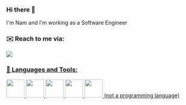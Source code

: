### Hi there 👋

I'm Nam and I'm working as a Software Engineer

### ✉️ Reach to me via:
<section align="left">
  <a href="https://www.linkedin.com/in/nam-anh-mai/">
    <img src="https://img.shields.io/badge/linkedin-%230077B5.svg?&style=for-the-badge&logo=linkedin&logoColor=white"/>
</section>

### 🧰 Languages and Tools:
<section align="left">
  <img src="https://cdn.jsdelivr.net/gh/devicons/devicon@latest/icons/python/python-original.svg" height="48" width="48"/>  
  <img src="https://cdn.jsdelivr.net/gh/devicons/devicon@latest/icons/cplusplus/cplusplus-original.svg" height="48" width="48"/>
  <img src="https://cdn.jsdelivr.net/gh/devicons/devicon@latest/icons/javascript/javascript-original.svg" height="48" width="48"/>
  <img src="https://cdn.jsdelivr.net/gh/devicons/devicon@latest/icons/css3/css3-original.svg" height="48" width="48"/>
  <img src="https://cdn.jsdelivr.net/gh/devicons/devicon@latest/icons/html5/html5-original.svg" height="48" width="48"/>
  <span>(not a programming language)</span>
</section>

<!--
**nam-m/nam-m** is a ✨ _special_ ✨ repository because its `README.md` (this file) appears on your GitHub profile.
-->
